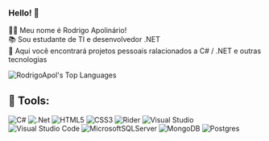 ### Hello! 👋

🙋🏻 Meu nome é Rodrigo Apolinário!<br/>
📚 Sou estudante de TI e desenvolvedor .NET<br/>
🔎 Aqui você encontrará projetos pessoais ralacionados a C# / .NET e outras tecnologias

![RodrigoApol's Top Languages](https://github-readme-stats.vercel.app/api/top-langs/?username=RodrigoApol&theme=midnight-purple&show_icons=true&hide_border=true&layout=compact)

## 🔧 Tools: 

![C#](https://img.shields.io/badge/c%23-%23239120.svg?style=for-the-badge&logo=csharp&logoColor=withe)
![.Net](https://img.shields.io/badge/.NET-5C2D91?style=for-the-badge&logo=.net&logoColor=white)
![HTML5](https://img.shields.io/badge/html5-%23E34F26.svg?style=for-the-badge&logo=html5&logoColor=white)
![CSS3](https://img.shields.io/badge/css3-%231572B6.svg?style=for-the-badge&logo=css3&logoColor=white)
![Rider](https://img.shields.io/badge/Rider-000000.svg?style=for-the-badge&logo=Rider&logoColor=white&color=black&labelColor=crimson)
![Visual Studio](https://img.shields.io/badge/Visual%20Studio-5C2D91.svg?style=for-the-badge&logo=visual-studio&logoColor=white)
![Visual Studio Code](https://img.shields.io/badge/Visual%20Studio%20Code-0078d7.svg?style=for-the-badge&logo=visual-studio-code&logoColor=white)
![MicrosoftSQLServer](https://img.shields.io/badge/Microsoft%20SQL%20Server-CC2927?style=for-the-badge&logo=microsoft%20sql%20server&logoColor=white)
![MongoDB](https://img.shields.io/badge/MongoDB-%234ea94b.svg?style=for-the-badge&logo=mongodb&logoColor=white)
![Postgres](https://img.shields.io/badge/postgres-%23316192.svg?style=for-the-badge&logo=postgresql&logoColor=white)
